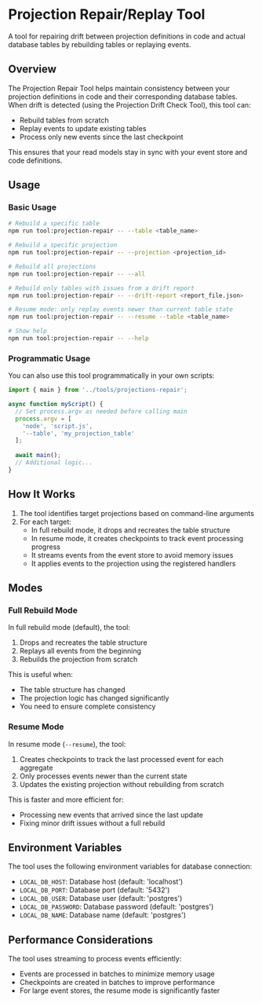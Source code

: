 # Projection Repair/Replay Tool

A tool for repairing drift between projection definitions in code and actual database tables by rebuilding tables or replaying events.

## Overview

The Projection Repair Tool helps maintain consistency between your projection definitions in code and their corresponding database tables. When drift is detected (using the Projection Drift Check Tool), this tool can:

- Rebuild tables from scratch
- Replay events to update existing tables
- Process only new events since the last checkpoint

This ensures that your read models stay in sync with your event store and code definitions.

## Usage

### Basic Usage

```bash
# Rebuild a specific table
npm run tool:projection-repair -- --table <table_name>

# Rebuild a specific projection
npm run tool:projection-repair -- --projection <projection_id>

# Rebuild all projections
npm run tool:projection-repair -- --all

# Rebuild only tables with issues from a drift report
npm run tool:projection-repair -- --drift-report <report_file.json>

# Resume mode: only replay events newer than current table state
npm run tool:projection-repair -- --resume --table <table_name>

# Show help
npm run tool:projection-repair -- --help
```

### Programmatic Usage

You can also use this tool programmatically in your own scripts:

```typescript
import { main } from '../tools/projections-repair';

async function myScript() {
  // Set process.argv as needed before calling main
  process.argv = [
    'node', 'script.js',
    '--table', 'my_projection_table'
  ];
  
  await main();
  // Additional logic...
}
```

## How It Works

1. The tool identifies target projections based on command-line arguments
2. For each target:
   - In full rebuild mode, it drops and recreates the table structure
   - In resume mode, it creates checkpoints to track event processing progress
   - It streams events from the event store to avoid memory issues
   - It applies events to the projection using the registered handlers

## Modes

### Full Rebuild Mode

In full rebuild mode (default), the tool:
1. Drops and recreates the table structure
2. Replays all events from the beginning
3. Rebuilds the projection from scratch

This is useful when:
- The table structure has changed
- The projection logic has changed significantly
- You need to ensure complete consistency

### Resume Mode

In resume mode (`--resume`), the tool:
1. Creates checkpoints to track the last processed event for each aggregate
2. Only processes events newer than the current state
3. Updates the existing projection without rebuilding from scratch

This is faster and more efficient for:
- Processing new events that arrived since the last update
- Fixing minor drift issues without a full rebuild

## Environment Variables

The tool uses the following environment variables for database connection:

- `LOCAL_DB_HOST`: Database host (default: 'localhost')
- `LOCAL_DB_PORT`: Database port (default: '5432')
- `LOCAL_DB_USER`: Database user (default: 'postgres')
- `LOCAL_DB_PASSWORD`: Database password (default: 'postgres')
- `LOCAL_DB_NAME`: Database name (default: 'postgres')

## Performance Considerations

The tool uses streaming to process events efficiently:
- Events are processed in batches to minimize memory usage
- Checkpoints are created in batches to improve performance
- For large event stores, the resume mode is significantly faster